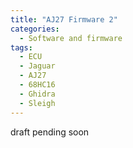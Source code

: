 ```yaml
---
title: "AJ27 Firmware 2"
categories:
  - Software and firmware
tags:
  - ECU
  - Jaguar
  - AJ27
  - 68HC16
  - Ghidra
  - Sleigh
---
```

draft pending soon


